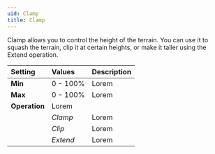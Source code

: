 ```yaml
---
uid: Clamp
title: Clamp
---
```


Clamp allows you to control the height of the terrain. You can use it to squash the terrain, clip it at certain heights, or make it taller using the Extend operation.

| Setting       | Values      | Description |
| :------------ | :---------- | :---------- |
| **Min**       | 0 - 100% | Lorem       |
| **Max**       | 0 - 100% | Lorem       |
| **Operation** | Lorem       |
|               | *Clamp*     | Lorem       |
|               | *Clip*      | Lorem       |
|               | *Extend*    | Lorem       |



